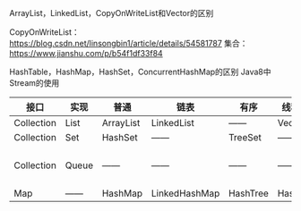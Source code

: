 ArrayList，LinkedList，CopyOnWriteList和Vector的区别

CopyOnWriteList：https://blog.csdn.net/linsongbin1/article/details/54581787
集合：https://www.jianshu.com/p/b54f1df33f84

HashTable，HashMap，HashSet，ConcurrentHashMap的区别
Java8中Stream的使用

| 接口 | 实现 | 普通 | 链表| 有序 |线程安全 | 并发性能线程安全 | 有序+并发性能线程安全 | 
| ------ | --------- | --------- | ------------ | --------------- |---------- |---------- |---------- |
| Collection | List | ArrayList | LinkedList |——| Vector | CopyOnWriteList | ——|
| Collection | Set| HashSet | —— |TreeSet| ——| CopyOnWriteArraySet| ConcurrentSkipListSet|
| Collection | Queue| ——| —— |——| ——| ConcurrentLinkedQueue，LinkedBlockingQueue，ArrayBlockingQueue| ——|
| Map| —— | HashMap | LinkedHashMap |HashTree | HashTable | ConcurrentHashMap| ConcurrentSkipListMap|
